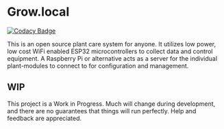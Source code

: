 # Grow.local

[![Codacy Badge](https://api.codacy.com/project/badge/Grade/e4ba135e2a12499883ddbfece0f5d9eb)](https://app.codacy.com/gh/Grow-local/Firmware?utm_source=github.com&utm_medium=referral&utm_content=Grow-local/Firmware&utm_campaign=Badge_Grade_Dashboard)

This is an open source plant care system for anyone. It utilizes low power, low cost WiFi enabled ESP32 microcontrollers to collect data and control equipment. A Raspberry Pi or alternative acts as a server for the individual plant-modules to connect to for configuration and management.

## WIP

This project is a Work in Progress. Much will change during development, and there are no guarantees that things will run perfectly. Help and feedback are appreciated.
